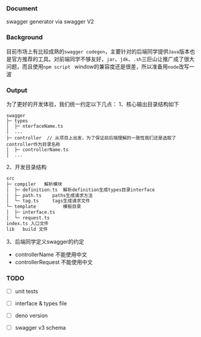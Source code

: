 ### Document
swagger generator via swagger V2 

### Background
目前市场上有比较成熟的`swagger codegen`，主要针对的后端同学提供`Java`版本也是官方推荐的工具。对前端同学不够友好，`jar`、`jdk`、`.sh`三巨山让推广成了很大问题，而且使用`npm script ` window的兼容度还是很差，所以准备用`node`改写一波

### Output
为了更好的开发体验，我们统一约定以下几点： 
1、核心输出目录结构如下

```
swagger                 
├─ types         
│  ├─ nterfaceName.ts     
│  ... 
├─ controller  // 从项目上出发，为了保证前后端理解的一致性我们还是选取了controller作为目录名称         
│  ├─ controllerName.ts     
│  ... 

```
2、开发目录结构
```bash
src                  
├─ compiler   解析模块       
│  ├─ definition.ts  解析definition生成types目录interface
│  ├─ path.ts    paths生成请求方法   
│  └─ tag.ts     tags生成请求文件   
└─ template          模板目录
│  ├─ interface.ts   
│  └─ request.ts   
index.ts 入口文件
lib   build 文件                              

```
3、后端同学定义swagger的约定
  -  controllerName 不能使用中文
  -  controllerRequest 不能使用中文

### TODO
- [ ]  unit tests
- [ ]  interface & types file 
- [ ]  deno version
- [ ]  swagger v3 schema







